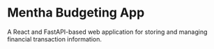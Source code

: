 # Mentha Budgeting App

A React and FastAPI-based web application for storing and managing financial
transaction information.
